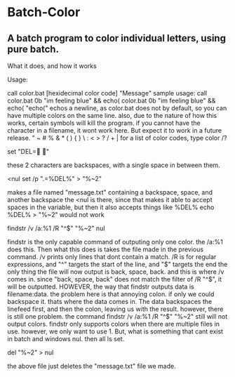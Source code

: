 # Batch-Color
## A batch program to color individual letters, using pure batch.

What it does, and how it works

Usage:

call color.bat [hexidecimal color code] "Message"
sample usage: call color.bat 0b "im feeling blue" && echo(
color.bat 0b "im feeling blue" && echo(
"echo(" echos a newline, as color.bat does not by default, so you can have 
multiple colors on the same line.
also, due to the nature of how this works, certain symbols will kill the program.
if you cannot have the character in a filename, it wont work here.  But expect it to work
in a future release.
" ~ # % & * ( ) { } \ : < > ? / + | 
for a list of color codes, type color /?


set "DEL= " 

these 2 characters are backspaces, with a single space in between them.

<nul set /p ".=%DEL%" > "%~2" 

makes a file named "message.txt" containing a backspace, space, and another backspace
the <nul is there, since that makes it able to accept spaces in the variable, but then it also accepts things like %DEL%
echo %DEL% > "%~2" would not work

findstr /v /a:%1 /R "^$" "%~2" nul 

findstr is the only capable command of outputing only one color. 
the /a:%1 does this. Then what this does is
takes the file made in the previous command. /v prints only lines that dont contain a match.
/R is for regular expressions, and "^" targets the start of the line, and "$" targets the end
the only thing the file will now output is back, space, back.
and this is where /v comes in. since "back, space, back" does not match the filter of /R "^$",
it will be outputted.
HOWEVER, the way that findstr outputs data is filename:data.
the problem here is that annoying colon. if only we could backspace it.
thats where the data comes in.  The data backspaces the linefeed first, and then the colon, leaving 
us with the result.
however, there is still one problem. the command findstr /v /a:%1 /R "^$" "%~2" still will not
output colors.  findstr only supports colors when there are multiple files in use.
however, we only want to use 1.  But, what is something that cant exist in batch and windows
nul.  then all ls set.

del "%~2" > nul

the above file just deletes the "message.txt" file we made.
